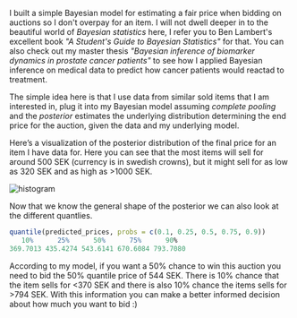 I built a simple Bayesian model for estimating a fair price when bidding on auctions so I don't overpay for an item. I will not dwell deeper in to the beautiful world of *Bayesian statistics* here, I refer you to Ben Lambert's excellent book *"A Student's Guide to Bayesian Statistics"* for that.
You can also check out my master thesis *"Bayesian inference of biomarker dynamics in prostate cancer patients"* to see how I applied Bayesian inference on medical data to predict how cancer patients would reactad to treatment.

The simple idea here is that I use data from similar sold items that I am interested in, plug it into my Bayesian model assuming *complete pooling* and the *posterior* estimates the underlying distribution determining the end price for the auction, given the data and my underlying model. 

Here’s a visualization of the posterior distribution of the final price for an item I have data for. Here you can see that the most items will sell for around 500 SEK (currency is in swedish crowns), but it might sell for as low as 320 SEK and as high as >1000 SEK.

![histogram](/assets/images/histogram_example.png)

Now that we know the general shape of the posterior we can also look at the different quantlies. 

```r
quantile(predicted_prices, probs = c(0.1, 0.25, 0.5, 0.75, 0.9))
   10%      25%      50%      75%      90% 
369.7013 435.4274 543.6141 670.6084 793.7080
```

According to my model, if you want a 50% chance to win this auction you need to bid the 50% quantile price of 544 SEK. There is 10% chance that the item sells for <370 SEK and there is also 10% chance the items sells for >794 SEK. With this information you can make a better informed decision about how much you want to bid :)
